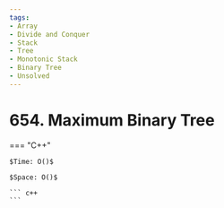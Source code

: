 ```yaml
---
tags:
- Array
- Divide and Conquer
- Stack
- Tree
- Monotonic Stack
- Binary Tree
- Unsolved
---
```



# 654. Maximum Binary Tree

=== "C++"

    $Time: O()$

    $Space: O()$

    ``` c++
    ```